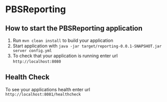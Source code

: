 # PBSReporting

How to start the PBSReporting application
---

1. Run `mvn clean install` to build your application
1. Start application with `java -jar target/reporting-0.0.1-SNAPSHOT.jar server config.yml`
1. To check that your application is running enter url `http://localhost:8080`

Health Check
---

To see your applications health enter url `http://localhost:8081/healthcheck`
